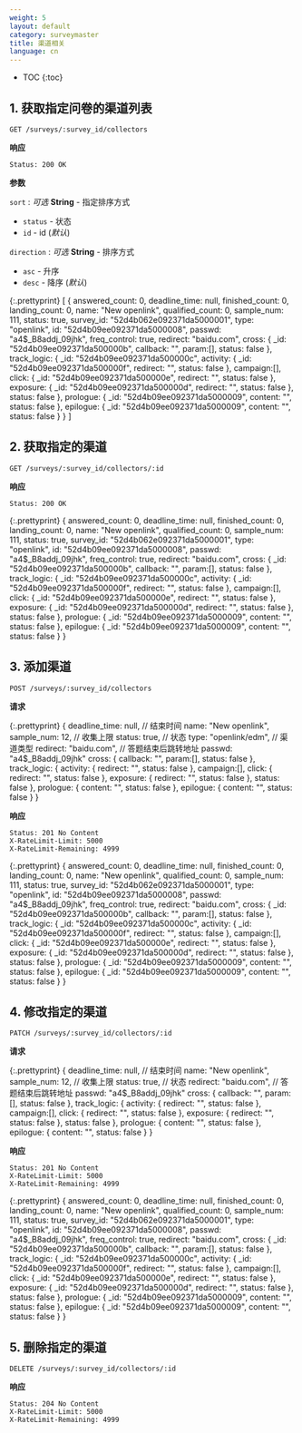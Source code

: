 ```yaml
---
weight: 5
layout: default
category: surveymaster
title: 渠道相关
language: cn
---
```


* TOC
{:toc}

## 1. 获取指定问卷的渠道列表
	GET /surveys/:survey_id/collectors

**响应**

    Status: 200 OK

**参数**

`sort`
: _可选_ **String** - 指定排序方式

  * `status` - 状态
  * `id`     - id (_默认_)

`direction`
: _可选_ **String** - 排序方式

  * `asc`  - 升序
  * `desc` - 降序 (_默认_)

{:.prettyprint}
  [
    {
      answered_count: 0,
      deadline_time: null,
      finished_count: 0,
      landing_count: 0,
      name: "New openlink",
      qualified_count: 0,
      sample_num: 111,
      status: true,
      survey_id: "52d4b062e092371da5000001",
      type: "openlink",
      id: "52d4b09ee092371da5000008",
      passwd: "a4$_B8addj_09jhk",
      freq_control: true,
      redirect: "baidu.com",
      cross: {
        _id: "52d4b09ee092371da500000b",
        callback: "",
        param:[],
        status: false
      },
      track_logic: {
        _id: "52d4b09ee092371da500000c",
        activity: {
          _id: "52d4b09ee092371da500000f",
          redirect: "",
          status: false
        },
        campaign:[],
        click: {
          _id: "52d4b09ee092371da500000e",
          redirect: "",
          status: false
        },
        exposure: {
          _id: "52d4b09ee092371da500000d",
          redirect: "",
          status: false
        },
        status: false
      },
      prologue: {
        _id: "52d4b09ee092371da5000009",
        content: "",
        status: false
      },
      epilogue: {
        _id: "52d4b09ee092371da5000009",
        content: "",
        status: false
      }
    }
  ]


## 2. 获取指定的渠道
	GET /surveys/:survey_id/collectors/:id

**响应**

    Status: 200 OK

{:.prettyprint}
  {
    answered_count: 0,
    deadline_time: null,
    finished_count: 0,
    landing_count: 0,
    name: "New openlink",
    qualified_count: 0,
    sample_num: 111,
    status: true,
    survey_id: "52d4b062e092371da5000001",
    type: "openlink",
    id: "52d4b09ee092371da5000008",
    passwd: "a4$_B8addj_09jhk",
    freq_control: true,
    redirect: "baidu.com",
    cross: {
      _id: "52d4b09ee092371da500000b",
      callback: "",
      param:[],
      status: false
    },
    track_logic: {
      _id: "52d4b09ee092371da500000c",
      activity: {
        _id: "52d4b09ee092371da500000f",
        redirect: "",
        status: false
      },
      campaign:[],
      click: {
        _id: "52d4b09ee092371da500000e",
        redirect: "",
        status: false
      },
      exposure: {
        _id: "52d4b09ee092371da500000d",
        redirect: "",
        status: false
      },
      status: false
    },
    prologue: {
      _id: "52d4b09ee092371da5000009",
      content: "",
      status: false
    },
    epilogue: {
      _id: "52d4b09ee092371da5000009",
      content: "",
      status: false
    }
  }

## 3. 添加渠道
	POST /surveys/:survey_id/collectors

**请求**

{:.prettyprint}
  {
    deadline_time: null, // 结束时间
    name: "New openlink",
    sample_num: 12, // 收集上限
    status: true, // 状态
    type: "openlink/edm", // 渠道类型
    redirect: "baidu.com", // 答题结束后跳转地址
    passwd: "a4$_B8addj_09jhk"
    cross: {
      callback: "",
      param:[],
      status: false
    },
    track_logic: {
      activity: {
        redirect: "",
        status: false
      },
      campaign:[],
      click: {
        redirect: "",
        status: false
      },
      exposure: {
        redirect: "",
        status: false
      },
      status: false
    },
    prologue: {
      content: "",
      status: false
    },
    epilogue: {
      content: "",
      status: false
    }
  }

**响应**

    Status: 201 No Content
    X-RateLimit-Limit: 5000
    X-RateLimit-Remaining: 4999

{:.prettyprint}
  {
    answered_count: 0,
    deadline_time: null,
    finished_count: 0,
    landing_count: 0,
    name: "New openlink",
    qualified_count: 0,
    sample_num: 111,
    status: true,
    survey_id: "52d4b062e092371da5000001",
    type: "openlink",
    id: "52d4b09ee092371da5000008",
    passwd: "a4$_B8addj_09jhk",
    freq_control: true,
    redirect: "baidu.com",
    cross: {
      _id: "52d4b09ee092371da500000b",
      callback: "",
      param:[],
      status: false
    },
    track_logic: {
      _id: "52d4b09ee092371da500000c",
      activity: {
        _id: "52d4b09ee092371da500000f",
        redirect: "",
        status: false
      },
      campaign:[],
      click: {
        _id: "52d4b09ee092371da500000e",
        redirect: "",
        status: false
      },
      exposure: {
        _id: "52d4b09ee092371da500000d",
        redirect: "",
        status: false
      },
      status: false
    },
    prologue: {
      _id: "52d4b09ee092371da5000009",
      content: "",
      status: false
    },
    epilogue: {
      _id: "52d4b09ee092371da5000009",
      content: "",
      status: false
    }
  }

## 4. 修改指定的渠道
	PATCH /surveys/:survey_id/collectors/:id

**请求**

{:.prettyprint}
  {
    deadline_time: null, // 结束时间
    name: "New openlink",
    sample_num: 12, // 收集上限
    status: true, // 状态
    redirect: "baidu.com", // 答题结束后跳转地址
    passwd: "a4$_B8addj_09jhk"
    cross: {
      callback: "",
      param:[],
      status: false
    },
    track_logic: {
      activity: {
        redirect: "",
        status: false
      },
      campaign:[],
      click: {
        redirect: "",
        status: false
      },
      exposure: {
        redirect: "",
        status: false
      },
      status: false
    },
    prologue: {
      content: "",
      status: false
    },
    epilogue: {
      content: "",
      status: false
    }
  }

**响应**

    Status: 201 No Content
    X-RateLimit-Limit: 5000
    X-RateLimit-Remaining: 4999

{:.prettyprint}
  {
    answered_count: 0,
    deadline_time: null,
    finished_count: 0,
    landing_count: 0,
    name: "New openlink",
    qualified_count: 0,
    sample_num: 111,
    status: true,
    survey_id: "52d4b062e092371da5000001",
    type: "openlink",
    id: "52d4b09ee092371da5000008",
    passwd: "a4$_B8addj_09jhk",
    freq_control: true,
    redirect: "baidu.com",
    cross: {
      _id: "52d4b09ee092371da500000b",
      callback: "",
      param:[],
      status: false
    },
    track_logic: {
      _id: "52d4b09ee092371da500000c",
      activity: {
        _id: "52d4b09ee092371da500000f",
        redirect: "",
        status: false
      },
      campaign:[],
      click: {
        _id: "52d4b09ee092371da500000e",
        redirect: "",
        status: false
      },
      exposure: {
        _id: "52d4b09ee092371da500000d",
        redirect: "",
        status: false
      },
      status: false
    },
    prologue: {
      _id: "52d4b09ee092371da5000009",
      content: "",
      status: false
    },
    epilogue: {
      _id: "52d4b09ee092371da5000009",
      content: "",
      status: false
    }
  }


## 5. 删除指定的渠道
	DELETE /surveys/:survey_id/collectors/:id

**响应**

    Status: 204 No Content
    X-RateLimit-Limit: 5000
    X-RateLimit-Remaining: 4999
